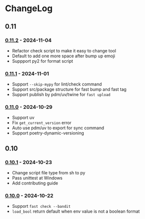 # ChangeLog

## 0.11

### [0.11.2](../../releases/tag/v0.11.2) - 2024-11-04

- Refactor check script to make it easy to change tool
- Default to add one more space after bump up emoji
- Suppport py2 for format script

### [0.11.1](../../releases/tag/v0.11.1) - 2024-11-01

- Support `--skip-mypy` for lint/check command
- Support src/package structure for fast bump and fast tag
- Support publish by pdm/uv/twine for `fast upload`

### [0.11.0](../../releases/tag/v0.11.0) - 2024-10-29

- Support uv
- Fix `get_current_version` error
- Auto use pdm/uv to export for sync command
- Support poetry-dynamic-versioning

## 0.10

### [0.10.1](../../releases/tag/v0.10.1) - 2024-10-23

- Change script file type from sh to py
- Pass unittest at Windows
- Add contributing guide

### [0.10.0](../../releases/tag/v0.10.0) - 2024-10-22

- Support `fast check --bandit`
- `load_bool` return default when env value is not a boolean format
